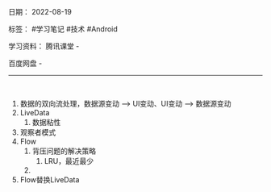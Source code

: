 日期： 2022-08-19

标签： #学习笔记 #技术 #Android 

学习资料： 
腾讯课堂 - 

百度网盘 - 

---
<br>

1. 数据的双向流处理，数据源变动 --> UI变动、UI变动 --> 数据源变动
2. LiveData
	1. 数据粘性
3. 观察者模式
4. Flow
	1. 背压问题的解决策略
		1. LRU，最近最少
	2. 
5. Flow替换LiveData
